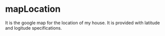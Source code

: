 # mapLocation
It is the google map for the location of my house. 
It is provided with latitude and logitude specifications. 
